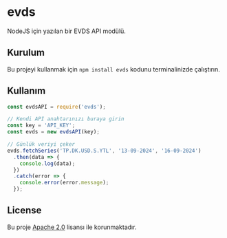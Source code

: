 # evds

NodeJS için yazılan bir EVDS API modülü.

## Kurulum

Bu projeyi kullanmak için `npm install evds` kodunu terminalinizde çalıştırın.

## Kullanım

```javascript
const evdsAPI = require('evds');

// Kendi API anahtarınızı buraya girin
const key = 'API_KEY';
const evds = new evdsAPI(key);

// Günlük veriyi çeker
evds.fetchSeries('TP.DK.USD.S.YTL', '13-09-2024', '16-09-2024')
  .then(data => {
    console.log(data);
  })
  .catch(error => {
    console.error(error.message);
  });
```

## License

Bu proje [Apache 2.0](LICENSE) lisansı ile korunmaktadır.